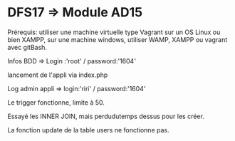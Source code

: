 # DFS17 => Module AD15

Prérequis: utiliser une machine virtuelle type Vagrant sur un OS Linux ou bien XAMPP, sur une machine windows, utiliser WAMP, XAMPP ou vagrant avec gitBash.

Infos BDD => Login :'root' / password:'1604'

lancement de l'appli via index.php

Log admin appli => login:'riri' / password:'1604'

Le trigger fonctionne, limite à 50.

Essayé les INNER JOIN, mais perdudutemps dessus pour les créer.

La fonction update de la table users ne fonctionne pas.

